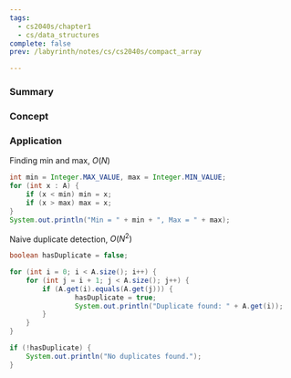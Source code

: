```yaml
---
tags:
  - cs2040s/chapter1
  - cs/data_structures
complete: false
prev: /labyrinth/notes/cs/cs2040s/compact_array

---
```

### Summary

### Concept

### Application
Finding min and max, $O(N)$
```java
int min = Integer.MAX_VALUE, max = Integer.MIN_VALUE;
for (int x : A) {
    if (x < min) min = x;
    if (x > max) max = x;
}
System.out.println("Min = " + min + ", Max = " + max);
```

Naive duplicate detection, $O(N^2)$
```java
boolean hasDuplicate = false;

for (int i = 0; i < A.size(); i++) {
	for (int j = i + 1; j < A.size(); j++) {
		if (A.get(i).equals(A.get(j))) {
				hasDuplicate = true;
				System.out.println("Duplicate found: " + A.get(i));
		}
	}
}

if (!hasDuplicate) {
	System.out.println("No duplicates found.");
}
```
